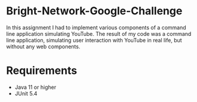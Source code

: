 # Bright-Network-Google-Challenge

In this assignment I had to implement various components of a command line
application simulating YouTube. The result of my code was a command line application,
simulating user interaction with YouTube in real life, but without any web
components. 

# Requirements 

* Java 11 or higher 
* JUnit 5.4

